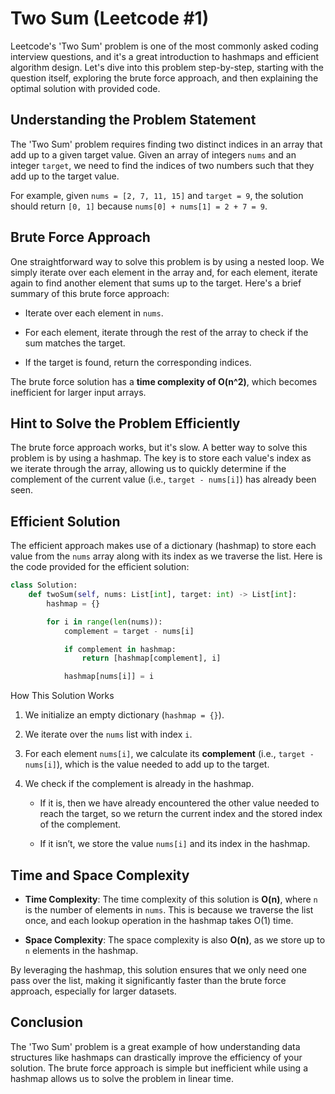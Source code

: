 # Two Sum (Leetcode #1)

Leetcode's 'Two Sum' problem is one of the most commonly asked coding interview questions, and it's a great introduction to hashmaps and efficient algorithm design. Let's dive into this problem step-by-step, starting with the question itself, exploring the brute force approach, and then explaining the optimal solution with provided code.

## **Understanding the Problem Statement**

The 'Two Sum' problem requires finding two distinct indices in an array that add up to a given target value. Given an array of integers `nums` and an integer `target`, we need to find the indices of two numbers such that they add up to the target value.

For example, given `nums = [2, 7, 11, 15]` and `target = 9`, the solution should return `[0, 1]` because `nums[0] + nums[1] = 2 + 7 = 9`.

## **Brute Force Approach**

One straightforward way to solve this problem is by using a nested loop. We simply iterate over each element in the array and, for each element, iterate again to find another element that sums up to the target. Here's a brief summary of this brute force approach:

* Iterate over each element in `nums`.
    
* For each element, iterate through the rest of the array to check if the sum matches the target.
    
* If the target is found, return the corresponding indices.
    

The brute force solution has a **time complexity of O(n^2)**, which becomes inefficient for larger input arrays.

## **Hint to Solve the Problem Efficiently**

The brute force approach works, but it's slow. A better way to solve this problem is by using a hashmap. The key is to store each value's index as we iterate through the array, allowing us to quickly determine if the complement of the current value (i.e., `target - nums[i]`) has already been seen.

## **Efficient Solution**

The efficient approach makes use of a dictionary (hashmap) to store each value from the `nums` array along with its index as we traverse the list. Here is the code provided for the efficient solution:

```python
class Solution:
    def twoSum(self, nums: List[int], target: int) -> List[int]:
        hashmap = {}

        for i in range(len(nums)):
            complement = target - nums[i]

            if complement in hashmap:
                return [hashmap[complement], i]

            hashmap[nums[i]] = i
```

How This Solution Works

1. We initialize an empty dictionary (`hashmap = {}`).
    
2. We iterate over the `nums` list with index `i`.
    
3. For each element `nums[i]`, we calculate its **complement** (i.e., `target - nums[i]`), which is the value needed to add up to the target.
    
4. We check if the complement is already in the hashmap.
    
    * If it is, then we have already encountered the other value needed to reach the target, so we return the current index and the stored index of the complement.
        
    * If it isn’t, we store the value `nums[i]` and its index in the hashmap.
        

## **Time and Space Complexity**

* **Time Complexity**: The time complexity of this solution is **O(n)**, where `n` is the number of elements in `nums`. This is because we traverse the list once, and each lookup operation in the hashmap takes O(1) time.
    
* **Space Complexity**: The space complexity is also **O(n)**, as we store up to `n` elements in the hashmap.
    

By leveraging the hashmap, this solution ensures that we only need one pass over the list, making it significantly faster than the brute force approach, especially for larger datasets.

## **Conclusion**

The 'Two Sum' problem is a great example of how understanding data structures like hashmaps can drastically improve the efficiency of your solution. The brute force approach is simple but inefficient while using a hashmap allows us to solve the problem in linear time.